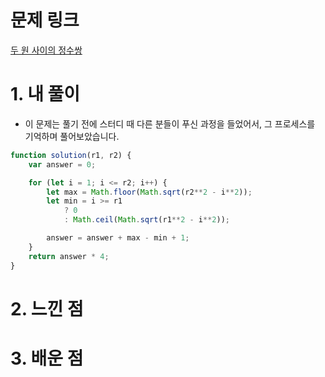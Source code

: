 # 문제 링크

[두 원 사이의 정수쌍](https://school.programmers.co.kr/learn/courses/30/lessons/181187)

# 1. 내 풀이
- 이 문제는 풀기 전에 스터디 때 다른 분들이 푸신 과정을 들었어서, 그 프로세스를 기억하며 풀어보았습니다.

```javascript
function solution(r1, r2) {
    var answer = 0;

    for (let i = 1; i <= r2; i++) {
        let max = Math.floor(Math.sqrt(r2**2 - i**2));
        let min = i >= r1
            ? 0
            : Math.ceil(Math.sqrt(r1**2 - i**2));

        answer = answer + max - min + 1;
    }
    return answer * 4;
}
```

# 2. 느낀 점

# 3. 배운 점